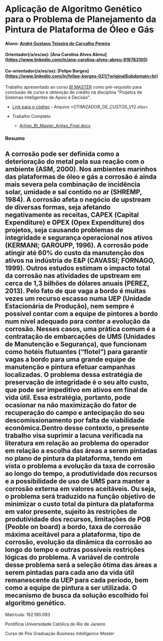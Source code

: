 # Aplicação de Algoritmo Genético para o Problema de Planejamento da Pintura de Plataforma de Óleo e Gás

#### Aluno: [André Gustavo Teixeira de Carvalho Pereira](https://github.com/agtcp)
#### Orientador(/a/es/as): [Ana Carolina Alves Abreu] (https://www.linkedin.com/in/ana-carolina-alves-abreu-918783105)
#### Co-orientador(/a/es/as): [Felipe Borges] (https://www.linkedin.com/in/felipe-borges-021/?originalSubdomain=br) 


Trabalho apresentado ao curso [BI MASTER](https://ica.puc-rio.ai/bi-master) como pré-requisito para conclusão de curso e obtenção de crédito na disciplina "Projetos de Sistemas Inteligentes de Apoio à Decisão".

- [Link para o código](https://github.com/agtcp/CORROSAO) - Arquivo <OTIMIZADOR_DE_CUSTOS_V12.xlsx>


- Trabalho Completo
    - [Artigo_BI_Master_Artigo_Final.docx](https://github.com/agtcp/CORROSAO)
   

### Resumo

A corrosão pode ser definida como a deterioração do metal pela sua reação com o ambiente (ASM, 2000). Nos ambientes marinhos das plataformas de óleo e gás a corrosão é ainda mais severa pela combinação de incidência solar, umidade e sal contido no ar (SHREMP, 1984). A corrosão afeta o negócio de upstream de diversas formas, seja afetando negativamente as receitas, CAPEX (Capital Expenditure) e OPEX (Opex Expenditure) dos projetos, seja causando problemas de integridade e segurança operacional nos ativos (KERMANI; GAROUPP, 1996). A corrosão pode atingir até 60% do custo da manutenção dos ativos na indústria de E&P (CAVASSI; FORNAGO, 1999). Outros estudos estimam o impacto total da corrosão nas atividades de upstream em cerca de 1,3 bilhões de dólares anuais (PEREZ, 2013). Pelo fato de que vaga a bordo é muitas vezes um recurso escasso numa UEP (Unidade Estacionária de Produção), nem sempre é possível contar com a equipe de pintores a bordo num nível adequado para conter a evolução da corrosão. Nesses casos, uma prática comum é a contratação de embarcações de UMS (Unidades de Manutenção e Segurança), que funcionam como hotéis flutuantes (“flotel”) para garantir vagas a bordo para uma grande equipe de manutenção e pintura efetuar campanhas localizadas. O problema dessa estratégia de preservação de integridade é o seu alto custo, que pode ser impeditivo em ativos em final de vida útil. Essa estratégia, portanto, pode ocasionar na não maximização do fator de recuperação do campo e antecipação do seu descomissionamento por falta de viabilidade econômica.Dentro desse contexto, o presente trabalho visa suprimir a lacuna verificada na literatura em relação ao problema do operador em relação a escolha das áreas a serem pintadas no plano de pintura da plataforma, tendo em vista o problema a evolução da taxa de corrosão ao longo do tempo, a produtividade dos recursos e a possibilidade de uso de UMS para manter a corrosão externa em valores aceitáveis. Ou seja, o problema será traduzido na função objetivo de minimizar o custo total da pintura da plataforma em valor presente, sujeito às restrições de produtividade dos recursos, limitações de POB (Peoble on board) a bordo, taxa de corrosão máxima aceitável para a plataforma, tipo de corrosão, evolução da dinâmica da corrosão ao longo do tempo e outras possíveis restrições lógicas do problema. A variável de controle desse problema será a seleção ótima das áreas a serem pintadas para cada ano da vida útil remanescente da UEP para cada período, bem como a equipe de pintura a ser utilizada. O mecanismo de busca da solução escolhido foi algoritmo genético. 
---

Matrícula: 192.190.093

Pontifícia Universidade Católica do Rio de Janeiro

Curso de Pós Graduação *Business Intelligence Master*
